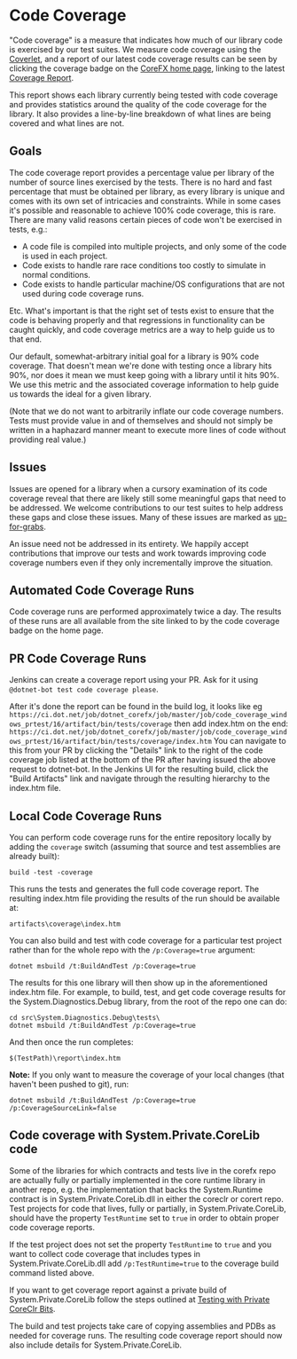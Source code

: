Code Coverage
=============

"Code coverage" is a measure that indicates how much of our library code is exercised by our test suites.  We measure code coverage using the [Coverlet](https://github.com/tonerdo/coverlet), and a report of our latest code coverage results can be seen by clicking the coverage badge on the [CoreFX home page](https://github.com/dotnet/corefx), linking to the latest [Coverage Report](https://ci.dot.net/job/dotnet_corefx/job/master/job/code_coverage_windows/Code_Coverage_Report/).

This report shows each library currently being tested with code coverage and provides statistics around the quality of the code coverage for the library.  It also provides a line-by-line breakdown of what lines are being covered and what lines are not.

## Goals

The code coverage report provides a percentage value per library of the number of source lines exercised by the tests.  There is no hard and fast percentage that must be obtained per library, as every library is unique and comes with its own set of intricacies and constraints.  While in some cases it's possible and reasonable to achieve 100% code coverage, this is rare.  There are many valid reasons certain pieces of code won't be exercised in tests, e.g.:
- A code file is compiled into multiple projects, and only some of the code is used in each project.
- Code exists to handle rare race conditions too costly to simulate in normal conditions.
- Code exists to handle particular machine/OS configurations that are not used during code coverage runs.

Etc.  What's important is that the right set of tests exist to ensure that the code is behaving properly and that regressions in functionality can be caught quickly, and code coverage metrics are a way to help guide us to that end.

Our default, somewhat-arbitrary initial goal for a library is 90% code coverage.  That doesn't mean we're done with testing once a library hits 90%, nor does it mean we must keep going with a library until it hits 90%.  We use this metric and the associated coverage information to help guide us towards the ideal for a given library.

(Note that we do not want to arbitrarily inflate our code coverage numbers.  Tests must provide value in and of themselves and should not simply be written in a haphazard manner meant to execute more lines of code without providing real value.)

## Issues

Issues are opened for a library when a cursory examination of its code coverage reveal that there are likely still some meaningful gaps that need to be addressed.  We welcome contributions to our test suites to help address these gaps and close these issues.  Many of these issues are marked as [up-for-grabs](https://github.com/dotnet/corefx/labels/up-for-grabs).

An issue need not be addressed in its entirety. We happily accept contributions that improve our tests and work towards improving code coverage numbers even if they only incrementally improve the situation.

## Automated Code Coverage Runs

Code coverage runs are performed approximately twice a day. The results of these runs are all available from the site linked to by the code coverage badge on the home page.

## PR Code Coverage Runs

Jenkins can create a coverage report using your PR. Ask for it using `@dotnet-bot test code coverage please`.

After it's done the report can be found in the build log, it looks like eg
`https://ci.dot.net/job/dotnet_corefx/job/master/job/code_coverage_windows_prtest/16/artifact/bin/tests/coverage`
then add index.htm on the end:
`https://ci.dot.net/job/dotnet_corefx/job/master/job/code_coverage_windows_prtest/16/artifact/bin/tests/coverage/index.htm`
You can navigate to this from your PR by clicking the "Details" link to the right of the code coverage job listed at the bottom of the PR after having issued the above request to dotnet-bot.  In the Jenkins UI for the resulting build, click the "Build Artifacts" link and navigate through the resulting hierarchy to the index.htm file.

## Local Code Coverage Runs

You can perform code coverage runs for the entire repository locally by adding the `coverage` switch (assuming that  source and test assemblies are already built):

    build -test -coverage

This runs the tests and generates the full code coverage report. The resulting index.htm file providing the results of the run should be available at:

    artifacts\coverage\index.htm

You can also build and test with code coverage for a particular test project rather than for the whole repo with the ```/p:Coverage=true``` argument:

    dotnet msbuild /t:BuildAndTest /p:Coverage=true

The results for this one library will then show up in the aforementioned index.htm file. For example, to build, test, and get code coverage results for the System.Diagnostics.Debug library, from the root of the repo one can do:

    cd src\System.Diagnostics.Debug\tests\
    dotnet msbuild /t:BuildAndTest /p:Coverage=true

And then once the run completes:

    $(TestPath)\report\index.htm

**Note:** If you only want to measure the coverage of your local changes (that haven't been pushed to git), run:

    dotnet msbuild /t:BuildAndTest /p:Coverage=true /p:CoverageSourceLink=false


## Code coverage with System.Private.CoreLib code

Some of the libraries for which contracts and tests live in the corefx repo are actually fully or partially implemented in the core runtime library in another repo, e.g. the implementation that backs the System.Runtime contract is in System.Private.CoreLib.dll in either the coreclr or corert repo. Test projects for code that lives, fully or partially, in System.Private.CoreLib, should have the property `TestRuntime` set to `true` in order to obtain proper code coverage reports.

If the test project does not set the property `TestRuntime` to `true` and you want to collect code coverage that includes types in System.Private.CoreLib.dll add `/p:TestRuntime=true` to the coverage build command listed above.

If you want to get coverage report against a private build of System.Private.CoreLib follow the steps outlined at [Testing with Private CoreClr Bits](https://github.com/dotnet/corefx/blob/master/Documentation/project-docs/developer-guide.md#testing-with-private-coreclr-bits).

The build and test projects take care of copying assemblies and PDBs as needed for coverage runs. The resulting code coverage report should now also include details for System.Private.CoreLib.